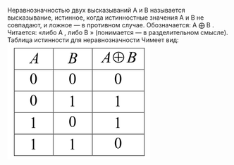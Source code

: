 Неравнозначностью двух высказываний A и B называется высказывание, истинное, когда истинностные значения A и B не совпадают, и ложное — в противном случае. Обозначается:
A ⨁ B  . Читается: «либо A , либо B » (понимается — в разделительном смысле). Таблица истинности для неравнозначности Чимеет вид:
![](⨺Логика/хранилище/Pasted%20image%2020240202074907.png)